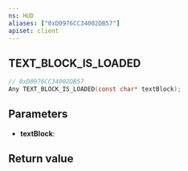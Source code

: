 ```yaml
---
ns: HUD
aliases: ["0xD0976CC34002DB57"]
apiset: client
---
```

## TEXT_BLOCK_IS_LOADED

```c
// 0xD0976CC34002DB57
Any TEXT_BLOCK_IS_LOADED(const char* textBlock);
```


## Parameters
* **textBlock**:

## Return value

